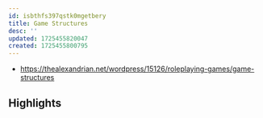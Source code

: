 ```yaml
---
id: isbthfs397qstk0mgetbery
title: Game Structures
desc: ''
updated: 1725455820047
created: 1725455800795
---
```


- https://thealexandrian.net/wordpress/15126/roleplaying-games/game-structures

## Highlights

